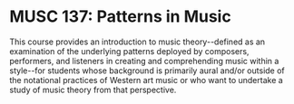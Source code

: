 # MUSC 137: Patterns in Music

This course provides an introduction to music theory--defined as an examination of the underlying patterns deployed by composers, performers, and listeners in creating and comprehending music within a style--for students whose background is primarily aural and/or outside of the notational practices of Western art music or who want to undertake a study of music theory from that perspective.